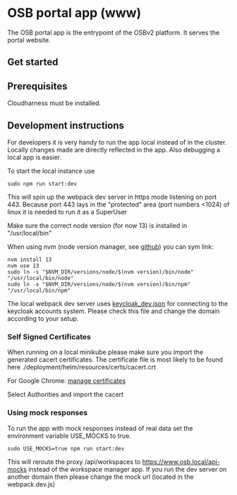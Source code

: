 # OSB portal app (www)
The OSB portal app is the entrypoint of the OSBv2 platform. It serves the portal website.

## Get started

## Prerequisites

Cloudharness must be installed.

## Development instructions

For developers it is very handy to run the app local instead of in the cluster.
Locally changes made are directly reflected in the app. Also debugging a local app is easier.

To start the local instance use 
```
sudo npm run start:dev
```

This will spin up the webpack dev server in https mode listening on port 443. Because port 443 lays in 
the "protected" area (port numbers <1024) of linux it is needed to run it as a SuperUser

Make sure the correct node version (for now 13) is installed in "/usr/local/bin"

When using nvm (node version manager, see [github](https://github.com/nvm-sh/nvm)) you can sym link:
```
nvm install 13
nvm use 13
sudo ln -s "$NVM_DIR/versions/node/$(nvm version)/bin/node" "/usr/local/bin/node"
sudo ln -s "$NVM_DIR/versions/node/$(nvm version)/bin/npm" "/usr/local/bin/npm"
```

The local webpack dev server uses [keycloak_dev.json](src/assets/keycloak_dev.json) for connecting to the keycloak accounts system.
Please check this file and change the domain according to your setup.

### Self Signed Certificates

When running on a local minikube please make sure you import the generated cacert certificates. The certificate file is most likely to be found here ./deployment/helm/resources/certs/cacert.crt

For Google Chrome: [manage certificates](chrome://settings/certificates?search=manage+certificate)

Select Authorities
and import the cacert

### Using mock responses

To run the app with mock responses instead of real data set the environment variable USE_MOCKS to true.

```
sudo USE_MOCKS=true npm run start:dev
```

This will reroute the proxy /api/workspaces to https://www.osb.local/api-mocks instead of the workspace manager app.
If you run the dev server on another domain then please change the mock url (located in the webpack.dev.js)
